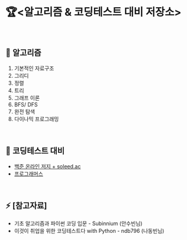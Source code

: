 # 🏆<알고리즘 & 코딩테스트 대비 저장소>

<br>

## 🌱 알고리즘
1. 기본적인 자료구조
2. 그리디 
3. 정렬
4. 트리
5. 그래프 이론
6. BFS/ DFS
7. 완전 탐색
8. 다이나믹 프로그래밍

<br>

## 🤔 코딩테스트 대비 
- [백준 온라인 저지 + soleed.ac](https://solved.ac/)
- [프로그래머스](https://school.programmers.co.kr/)<br>
<br>


## ⚡ [참고자료]

- 기초 알고리즘과 파이썬 코딩 입문 - Subinnium (안수빈님)
- 이것이 취업을 위한 코딩테스트다 with Python - ndb796 (나동빈님)
